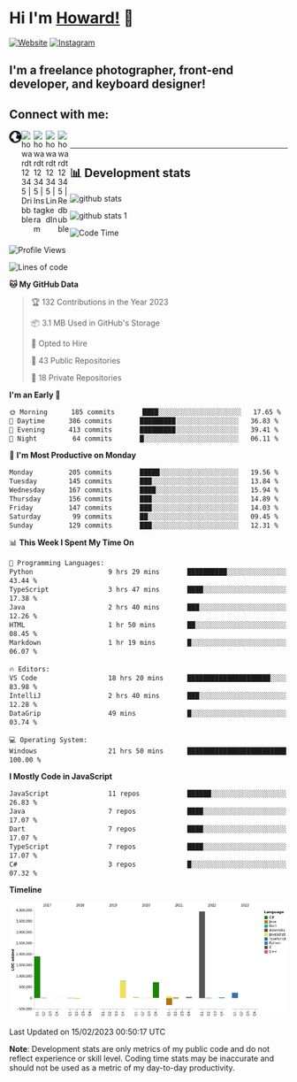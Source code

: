 # Hi I'm [Howard!][website] 👋

[![Website](https://img.shields.io/website?label=howardt12345.com&style=for-the-badge&url=https%3A%2F%2Fhowardt12345.com)](https://howardt12345.com)
[![Instagram](https://img.shields.io/badge/instagram-%23E4405F.svg?&style=for-the-badge&logo=instagram&logoColor=white)](https://instagram.com/howardt12345)

I'm a freelance photographer, front-end developer, and keyboard designer!
---

## Connect with me:

[<img align="left" alt="howardt12345.com" width="22px" src="https://raw.githubusercontent.com/iconic/open-iconic/master/svg/globe.svg" />][website]
[<img align="left" alt="howardt12345 | Dribbble" width="22px" src="https://cdn.jsdelivr.net/npm/simple-icons@v3/icons/dribbble.svg" />][dribbble]
[<img align="left" alt="howardt12345 | Instagram" width="22px" src="https://cdn.jsdelivr.net/npm/simple-icons@v3/icons/instagram.svg" />][instagram]
[<img align="left" alt="howardt12345 | LinkedIn" width="22px" src="https://cdn.jsdelivr.net/npm/simple-icons@v3/icons/linkedin.svg" />][linkedin]
[<img align="left" alt="howardt12345 | Redbubble" width="22px" src="https://cdn.jsdelivr.net/npm/simple-icons@v3/icons/redbubble.svg" />][redbubble]

<br />

---

## 📊 Development stats

![github stats](https://github-readme-stats.vercel.app/api?username=howardt12345&show_icons=true&hide_border=true&theme=dark&hide=contribs,issues)

![github stats 1](https://github-readme-stats.vercel.app/api/top-langs?username=howardt12345&langs_count=8&show_icons=true&hide_border=true&theme=dark&layout=compact)

<!--START_SECTION:waka-->
![Code Time](http://img.shields.io/badge/Code%20Time-812%20hrs%2033%20mins-blue)

![Profile Views](http://img.shields.io/badge/Profile%20Views-0-blue)

![Lines of code](https://img.shields.io/badge/From%20Hello%20World%20I%27ve%20Written-8%20Million%20lines%20of%20code-blue)

**🐱 My GitHub Data** 

> 🏆 132 Contributions in the Year 2023
 > 
> 📦 3.1 MB Used in GitHub's Storage 
 > 
> 💼 Opted to Hire
 > 
> 📜 43 Public Repositories 
 > 
> 🔑 18 Private Repositories  
 > 
**I'm an Early 🐤** 

```text
🌞 Morning      185 commits       ████░░░░░░░░░░░░░░░░░░░░░   17.65 % 
🌆 Daytime      386 commits       █████████░░░░░░░░░░░░░░░░   36.83 % 
🌃 Evening      413 commits       █████████░░░░░░░░░░░░░░░░   39.41 % 
🌙 Night         64 commits       █░░░░░░░░░░░░░░░░░░░░░░░░   06.11 % 

```
📅 **I'm Most Productive on Monday** 

```text
Monday         205 commits       █████░░░░░░░░░░░░░░░░░░░░   19.56 % 
Tuesday        145 commits       ███░░░░░░░░░░░░░░░░░░░░░░   13.84 % 
Wednesday      167 commits       ████░░░░░░░░░░░░░░░░░░░░░   15.94 % 
Thursday       156 commits       ███░░░░░░░░░░░░░░░░░░░░░░   14.89 % 
Friday         147 commits       ███░░░░░░░░░░░░░░░░░░░░░░   14.03 % 
Saturday        99 commits       ██░░░░░░░░░░░░░░░░░░░░░░░   09.45 % 
Sunday         129 commits       ███░░░░░░░░░░░░░░░░░░░░░░   12.31 % 

```


📊 **This Week I Spent My Time On** 

```text
💬 Programming Languages: 
Python                   9 hrs 29 mins       ██████████░░░░░░░░░░░░░░░   43.44 % 
TypeScript               3 hrs 47 mins       ████░░░░░░░░░░░░░░░░░░░░░   17.38 % 
Java                     2 hrs 40 mins       ███░░░░░░░░░░░░░░░░░░░░░░   12.26 % 
HTML                     1 hr 50 mins        ██░░░░░░░░░░░░░░░░░░░░░░░   08.45 % 
Markdown                 1 hr 19 mins        █░░░░░░░░░░░░░░░░░░░░░░░░   06.07 % 

🔥 Editors: 
VS Code                  18 hrs 20 mins      █████████████████████░░░░   83.98 % 
IntelliJ                 2 hrs 40 mins       ███░░░░░░░░░░░░░░░░░░░░░░   12.28 % 
DataGrip                 49 mins             █░░░░░░░░░░░░░░░░░░░░░░░░   03.74 % 

💻 Operating System: 
Windows                  21 hrs 50 mins      █████████████████████████   100.00 % 

```

**I Mostly Code in JavaScript** 

```text
JavaScript               11 repos            ██████░░░░░░░░░░░░░░░░░░░   26.83 % 
Java                     7 repos             ████░░░░░░░░░░░░░░░░░░░░░   17.07 % 
Dart                     7 repos             ████░░░░░░░░░░░░░░░░░░░░░   17.07 % 
TypeScript               7 repos             ████░░░░░░░░░░░░░░░░░░░░░   17.07 % 
C#                       3 repos             █░░░░░░░░░░░░░░░░░░░░░░░░   07.32 % 

```


**Timeline**

![Chart not found](https://raw.githubusercontent.com/howardt12345/howardt12345/master/charts/bar_graph.png) 


 Last Updated on 15/02/2023 00:50:17 UTC
<!--END_SECTION:waka-->

**Note**: Development stats are only metrics of my public code and do not reflect experience or skill level. Coding time stats may be inaccurate and should not be used as a metric of my day-to-day productivity.

[website]: https://howardt12345.com
[dribbble]: https://dribbble.com/howardt12345
[instagram]: https://instagram.com/howardt12345
[linkedin]: https://linkedin.com/in/howardt12345
[redbubble]: https://www.redbubble.com/people/howardt12345/
